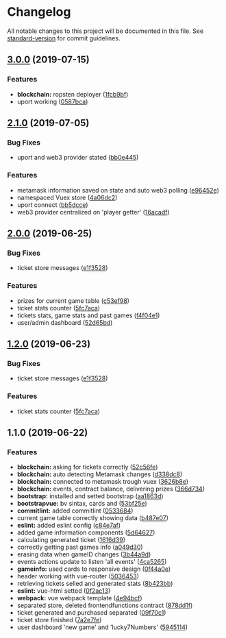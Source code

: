 # Changelog

All notable changes to this project will be documented in this file. See [standard-version](https://github.com/conventional-changelog/standard-version) for commit guidelines.

## [3.0.0](https://github.com/matiasbn/luckyseven.win/compare/v2.1.0...v3.0.0) (2019-07-15)


### Features

* **blockchain:** ropsten deployer ([1fcb9bf](https://github.com/matiasbn/luckyseven.win/commit/1fcb9bf))
* uport working ([0587bca](https://github.com/matiasbn/luckyseven.win/commit/0587bca))



## [2.1.0](https://github.com/matiasbn/luckyseven.win/compare/v2.0.0...v2.1.0) (2019-07-05)


### Bug Fixes

* uport and web3 provider stated ([bb0e445](https://github.com/matiasbn/luckyseven.win/commit/bb0e445))


### Features

* metamask information saved on state and auto web3 polling ([e96452e](https://github.com/matiasbn/luckyseven.win/commit/e96452e))
* namespaced Vuex store ([4a06dc2](https://github.com/matiasbn/luckyseven.win/commit/4a06dc2))
* uport connect ([bb5dcce](https://github.com/matiasbn/luckyseven.win/commit/bb5dcce))
* web3 provider centralized on 'player getter' ([16acadf](https://github.com/matiasbn/luckyseven.win/commit/16acadf))



## [2.0.0](https://github.com/matiasbn/luckyseven.win/compare/v1.1.0...v2.0.0) (2019-06-25)


### Bug Fixes

* ticket store messages ([e1f3528](https://github.com/matiasbn/luckyseven.win/commit/e1f3528))


### Features

* prizes for current game table ([c53ef98](https://github.com/matiasbn/luckyseven.win/commit/c53ef98))
* ticket stats counter ([5fc7aca](https://github.com/matiasbn/luckyseven.win/commit/5fc7aca))
* tickets stats, game stats and past games ([f4f04e1](https://github.com/matiasbn/luckyseven.win/commit/f4f04e1))
* user/admin dashboard ([52d65bd](https://github.com/matiasbn/luckyseven.win/commit/52d65bd))



## [1.2.0](https://github.com/matiasbn/luckyseven.win/compare/v1.1.0...v1.2.0) (2019-06-23)


### Bug Fixes

* ticket store messages ([e1f3528](https://github.com/matiasbn/luckyseven.win/commit/e1f3528))


### Features

* ticket stats counter ([5fc7aca](https://github.com/matiasbn/luckyseven.win/commit/5fc7aca))



## 1.1.0 (2019-06-22)


### Features

* **blockchain:** asking for tickets correctly ([52c56fe](https://github.com/matiasbn/luckyseven.win/commit/52c56fe))
* **blockchain:** auto detecting Metamask changes ([d338dc8](https://github.com/matiasbn/luckyseven.win/commit/d338dc8))
* **blockchain:** connected to metamask trough vuex ([3626b8e](https://github.com/matiasbn/luckyseven.win/commit/3626b8e))
* **blockchain:** events, contract balance, delivering prizes ([366d734](https://github.com/matiasbn/luckyseven.win/commit/366d734))
* **bootstrap:** installed and setted bootstrap ([aa1863d](https://github.com/matiasbn/luckyseven.win/commit/aa1863d))
* **bootstrapvue:** bv sintax, cards and ([53bf25e](https://github.com/matiasbn/luckyseven.win/commit/53bf25e))
* **commitlint:** added commitlint ([0533684](https://github.com/matiasbn/luckyseven.win/commit/0533684))
* current game table correctly showing data ([b487e07](https://github.com/matiasbn/luckyseven.win/commit/b487e07))
* **eslint:** added eslint config ([c84e7af](https://github.com/matiasbn/luckyseven.win/commit/c84e7af))
* added game information components ([5d64627](https://github.com/matiasbn/luckyseven.win/commit/5d64627))
* calculating generated ticket ([1616d39](https://github.com/matiasbn/luckyseven.win/commit/1616d39))
* correctly getting past games info ([a049d30](https://github.com/matiasbn/luckyseven.win/commit/a049d30))
* erasing data when gameID changes ([3b44a9d](https://github.com/matiasbn/luckyseven.win/commit/3b44a9d))
* events actions update to listen 'all events' ([4ca5265](https://github.com/matiasbn/luckyseven.win/commit/4ca5265))
* **gameinfo:** used cards to responsive design ([0f44a0e](https://github.com/matiasbn/luckyseven.win/commit/0f44a0e))
* header working with vue-router ([5036453](https://github.com/matiasbn/luckyseven.win/commit/5036453))
* retrieving tickets selled and generated stats ([8b423bb](https://github.com/matiasbn/luckyseven.win/commit/8b423bb))
* **eslint:** vue-html setted ([0f2ac13](https://github.com/matiasbn/luckyseven.win/commit/0f2ac13))
* **webpack:** vue webpack template ([4e94bcf](https://github.com/matiasbn/luckyseven.win/commit/4e94bcf))
* separated store, deleted frontendfunctions contract ([878dd1f](https://github.com/matiasbn/luckyseven.win/commit/878dd1f))
* ticket generated and purchased separated ([09f70c1](https://github.com/matiasbn/luckyseven.win/commit/09f70c1))
* ticket store finished ([7a2e7fe](https://github.com/matiasbn/luckyseven.win/commit/7a2e7fe))
* user dashboard 'new game' and 'lucky7Numbers' ([5945114](https://github.com/matiasbn/luckyseven.win/commit/5945114))

